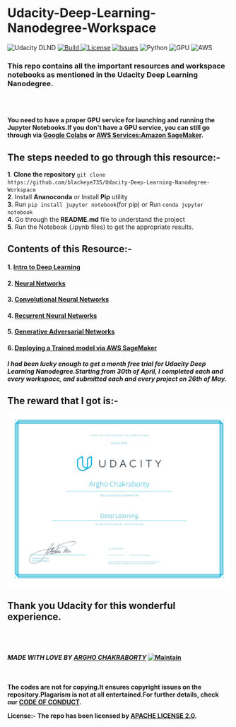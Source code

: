 # Udacity-Deep-Learning-Nanodegree-Workspace

![Udacity DLND](https://img.shields.io/badge/UDACITY-DLND-blue)  [![Build](https://img.shields.io/badge/build-passing-green) ![License](https://img.shields.io/badge/LICENSE-APACHE%202.0-red)](https://github.com/blackeye735/Udacity-Deep-Learning-Nanodegree-Workspace/blob/master/LICENSE) [![Issues](https://img.shields.io/bitbucket/issues-raw/blackeye735/Udacity-Deep-Learning-Nanodegree-Workspace)](https://github.com/blackeye735/Udacity-Deep-Learning-Nanodegree-Workspace/issues) ![Python](https://img.shields.io/badge/Language-PYTHON%203.6-yellow) ![GPU](https://img.shields.io/badge/GPU-TESLA%20K80-orange) ![AWS](https://img.shields.io/badge/Deploy-AWS%20SageMaker-blue)

### This repo contains all the important resources and workspace notebooks as mentioned in the Udacity Deep Learning Nanodegree.
<br>
<br>

**You need to have a proper GPU service for launching and running the Jupyter Notebooks.If you don't have a GPU service, you can still go through via [Google Colabs](https://colab.research.google.com/notebooks/intro.ipynb#) or [AWS Services:Amazon SageMaker](https://ap-south-1.console.aws.amazon.com/sagemaker/home?region=ap-south-1#/dashboard).**
<br>


## The steps needed to go through this resource:-
**1**.  **Clone the repository** ``git clone https://github.com/blackeye735/Udacity-Deep-Learning-Nanodegree-Workspace``<br>
**2**.  Install **Ananoconda** or Install **Pip** utility <br>
**3**.  Run ``pip install jupyter notebook``(for pip) or Run ``conda jupyter notebook`` <br>
**4**.  Go through the **README.md** file to understand the project <br>
**5**.  Run the Notebook (.ipynb files) to get the appropriate results.<br>


## Contents of this Resource:-

#### 1. [Intro to Deep Learning](https://github.com/blackeye735/Udacity-Deep-Learning-Nanodegree-Workspace/tree/master/Intro%20to%20Deep%20Learning) <br>
#### 2. [Neural Networks](https://github.com/blackeye735/Udacity-Deep-Learning-Nanodegree-Workspace/tree/master/Neural%20Networks(NN))<br>
#### 3. [Convolutional Neural Networks](https://github.com/blackeye735/Udacity-Deep-Learning-Nanodegree-Workspace/tree/master/Convolutional%20Neural%20networks%20(CNN))<br>
#### 4. [Recurrent Neural Networks](https://github.com/blackeye735/Udacity-Deep-Learning-Nanodegree-Workspace/tree/master/Recurrent%20Neural%20Networks%20(RNN))<br>
#### 5. [Generative Adversarial Networks](https://github.com/blackeye735/Udacity-Deep-Learning-Nanodegree-Workspace/tree/master/Generative%20Adversarial%20Networks%20(GAN))<br>
#### 6. [Deploying a Trained model via AWS SageMaker](https://github.com/blackeye735/Udacity-Deep-Learning-Nanodegree-Workspace/tree/master/Deploy%20via%20AWS%20SageMaker)<br>

_**I had been lucky enough to get a month free trial for Udacity Deep Learning Nanodegree.Starting from 30th of April, I completed each and every workspace, and submitted each and every project on 26th of May.**_

## The reward that I got is:-
![Udacity Deep Learning Certificate](https://github.com/blackeye735/Udacity-Deep-Learning-Nanodegree-Workspace/blob/master/udacity_certificate.jpg)


## Thank you Udacity for this wonderful experience.
<br>
<br>

#### _MADE WITH LOVE BY [ARGHO CHAKRABORTY](https://github.com/blackeye735)_ [![Maintain](https://img.shields.io/badge/Maintainer-blackeye735-lightgrey)](https://github.com/blackeye735)
<br>

**The codes are not for copying.It ensures copyright issues on the repository.Plagarism is not at all entertained.For further details, check our [CODE OF CONDUCT](https://github.com/blackeye735/Udacity-Deep-Learning-Nanodegree-Workspace/blob/master/CODE_OF_CONDUCT.md).**
<br>

**License:- The repo has been licensed by [APACHE LICENSE 2.0](https://github.com/blackeye735/Udacity-Deep-Learning-Nanodegree-Workspace/blob/master/LICENSE).**
